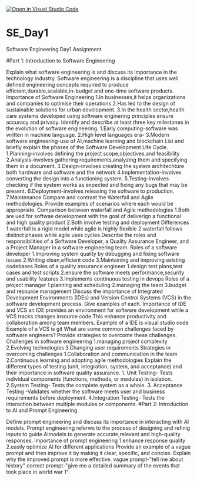 [![Open in Visual Studio Code](https://classroom.github.com/assets/open-in-vscode-2e0aaae1b6195c2367325f4f02e2d04e9abb55f0b24a779b69b11b9e10269abc.svg)](https://classroom.github.com/online_ide?assignment_repo_id=18389124&assignment_repo_type=AssignmentRepo)
# SE_Day1
Software Engineering Day1 Assignment

#Part 1: Introduction to Software Engineering

Explain what software engineering is and discuss its importance in the technology industry.
Software engineering is a discipline that uses well defined engineering concepts required to produce efficient,durable,scalable,in-budget and one-time software products.
Importance of Software Engineering 
1.In businesses,it helps organizations and companies to optimise their operations
2.Has led to the design of sustainable solutions for urban development.
3.In the health sector,health care systems developed using software enginering principles ensure accuracy and privacy.
Identify and describe at least three key milestones in the evolution of software engineering.
1.Early computing-software was written in machine language.
2.High level languages era-
3.Modern software engineering-use of AI,machine learning and blockchain
List and briefly explain the phases of the Software Development Life Cycle.
1.Planning-involves defining the project scope,objectives,and feasibility
2.Analysis-involves gathering requirements,analyzing them and specifying them in a document.
3 Design-involves creating the system architechture both hardware and software and the network 
4.Implementation-involves converting the design into a functioning system.
5.Testing-involves checking if the system works as expected and fixing any bugs that may be present.
6.Deployment-involves releasing the software to production.
7.Maintenance
Compare and contrast the Waterfall and Agile methodologies. Provide examples of scenarios where each would be appropriate.
Comparison between waterfall and Agile methodologies
1.Both are ued for softwae development with the goal of deliverign a functional and high quality product
2.Both involve testing and deployment
Differences
1.waterfall is a rigid model while agile is highly flexible
2.waterfall follows distinct phases while agile uses cycles
Describe the roles and responsibilities of a Software Developer, a Quality Assurance Engineer, and a Project Manager in a software engineering team.
Roles of a software developer 
1.Improving system quality by debugging and fixing software issues 
2.Writing clean,efficient code
3.Maintaining and improving existing codebases
Roles of a quality assurance engineer
1.design test plans,test cases and test scripts
2.ensure the software meets performance,security and usability features
3.Implements continuous testing in devops
Roles of a project manager 
1.planning and scheduling
2.managing the team
3.budget and resource management
Discuss the importance of Integrated Development Environments (IDEs) and Version Control Systems (VCS) in the software development process. Give examples of each.
Importance of IDE and VCS
an IDE provides an environment for software development while a VCS tracks changes insource code.This enhance productivity and collaboration among team members.
Example of a IDE is visual studio code
Example of a VCS is git
What are some common challenges faced by software engineers? Provide strategies to overcome these challenges.
Challenges in software engineering
1.managing project complexity
2.Evolving technologies
3.Changing user requirements
Strategies in overcoming challenges
1.Collaboration and communication in the team
2.Continuous learning and adopting agile methodologies
Explain the different types of testing (unit, integration, system, and acceptance) and their importance in software quality assurance.
       1. Unit Testing- Tests individual components (functions, methods, or modules) in isolation.
       2.System Testing- Tests the complete system as a whole.
       3. Acceptance Testing -Validates whether the software meets user and business requirements before deployment.
       4.Integration Testing- Tests the interaction between multiple modules or components.
#Part 2: Introduction to AI and Prompt Engineering


Define prompt engineering and discuss its importance in interacting with AI models.
Prompt engineering referws to the process of designing and refinig inputs to guide AImodels to generate accurate,relevant and high-quality responses.
importance of prompt engineering
1.enhance response quality
2.easily optimize AI for different applications
Provide an example of a vague prompt and then improve it by making it clear, specific, and concise. Explain why the improved prompt is more effective.
vague prompt-"tell me about history"
correct prompt-"give me a detailed summary of the events that took place in world war 1".
